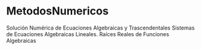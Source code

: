 # MetodosNumericos
Solución Numérica de Ecuaciones Algebraicas y Trascendentales
Sistemas de Ecuaciones Algebraicas Lineales. Raíces Reales de Funciones Algebraicas
